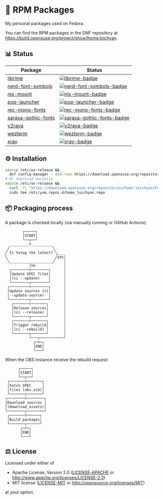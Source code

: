 # 🌰 RPM Packages

My personal packages used on Fedora.

You can find the RPM packages in the DNF repository at
<https://build.opensuse.org/project/show/home:loichyan>.

## 📊 Status

| Package               | Status                                                  |
| --------------------- | ------------------------------------------------------- |
| [librime]             | [![librime-badge]][librime-pkg]                         |
| [nerd-font-symbols]   | [![nerd-font-symbols-badge]][nerd-font-symbols-pkg]     |
| [nix-mount]           | [![nix-mount-badge]][nix-mount-pkg]                     |
| [pop-launcher]        | [![pop-launcher-badge]][pop-launcher-pkg]               |
| [rec-mono-fonts]      | [![rec-mono-fonts-badge]][rec-mono-fonts-pkg]           |
| [sarasa-gothic-fonts] | [![sarasa-gothic-fonts-badge]][sarasa-gothic-fonts-pkg] |
| [v2raya]              | [![v2raya-badge]][v2raya-pkg]                           |
| [wezterm]             | [![wezterm-badge]][wezterm-pkg]                         |
| [xray]                | [![xray-badge]][xray-pkg]                               |

[librime]: https://github.com/rime/librime
[librime-pkg]: https://build.opensuse.org/package/show/home:loichyan/librime
[librime-badge]:
  https://build.opensuse.org/projects/home:loichyan/packages/librime/badge.svg?type=percent
[nerd-font-symbols]: https://www.nerdfonts.com
[nerd-font-symbols-pkg]: https://build.opensuse.org/package/show/home:loichyan/nerd-font-symbols
[nerd-font-symbols-badge]:
  https://build.opensuse.org/projects/home:loichyan/packages/nerd-font-symbols/badge.svg?type=percent
[nix-mount]: nix-mount
[nix-mount-pkg]: https://build.opensuse.org/package/show/home:loichyan/nix-mount
[nix-mount-badge]:
  https://build.opensuse.org/projects/home:loichyan/packages/nix-mount/badge.svg?type=percent
[pop-launcher]: https://github.com/pop-os/launcher
[pop-launcher-pkg]: https://build.opensuse.org/package/show/home:loichyan/pop-launcher
[pop-launcher-badge]:
  https://build.opensuse.org/projects/home:loichyan/packages/pop-launcher/badge.svg?type=percent
[rec-mono-fonts]: https://recursive.design/
[rec-mono-fonts-pkg]: https://build.opensuse.org/package/show/home:loichyan/rec-mono-fonts
[rec-mono-fonts-badge]:
  https://build.opensuse.org/projects/home:loichyan/packages/rec-mono-fonts/badge.svg?type=percent
[sarasa-gothic-fonts]: https://github.com/be5invis/Sarasa-Gothic
[sarasa-gothic-fonts-pkg]: https://build.opensuse.org/package/show/home:loichyan/sarasa-gothic-fonts
[sarasa-gothic-fonts-badge]:
  https://build.opensuse.org/projects/home:loichyan/packages/sarasa-gothic-fonts/badge.svg?type=percent
[v2raya]: https://v2raya.org/
[v2raya-pkg]: https://build.opensuse.org/package/show/home:loichyan/v2raya
[v2raya-badge]:
  https://build.opensuse.org/projects/home:loichyan/packages/v2raya/badge.svg?type=percent
[wezterm]: https://wezfurlong.org/wezterm
[wezterm-pkg]: https://build.opensuse.org/package/show/home:loichyan/wezterm
[wezterm-badge]:
  https://build.opensuse.org/projects/home:loichyan/packages/wezterm/badge.svg?type=percent
[xray]: https://xtls.github.io/
[xray-pkg]: https://build.opensuse.org/package/show/home:loichyan/xray
[xray-badge]: https://build.opensuse.org/projects/home:loichyan/packages/xray/badge.svg?type=percent

## ⚙️ Installation

```sh
source /etc/os-release &&
  dnf config-manager --add-repo https://download.opensuse.org/repositories/home:loichyan/Fedora_$VERSION_ID/home:loichyan.repo
# Or download manually
source /etc/os-release &&
  curl -fL "https://download.opensuse.org/repositories/home:loichyan/Fedora_$VERSION_ID/home:loichyan.repo" |
  sudo tee /etc/yum.repos.d/home_loichyan.repo
```

## 📦 Packaging process

A package is checked locally (via manually running or GitHub Actions):

<!--
// https://arthursonzogni.com/Diagon/#Flowchart

"START"

if ("Is %vtag the latest?")
  noop
else {
  "Update SPEC files (ci --update)"
  "Update sources (ci --update-source)"
  "Release sources (ci --release)"
  "Trigger rebuild (ci --rebuild)"
}

"END"
-->

```text
        ┌─────┐
        │START│
        └──┬──┘
  _________▽__________
 ╱                    ╲
╱ Is %vtag the latest? ╲___
╲                      ╱yes│
 ╲____________________╱    │
           │no             │
  ┌────────▽────────┐      │
  │Update SPEC files│      │
  │(ci --update)    │      │
  └────────┬────────┘      │
 ┌─────────▽────────┐      │
 │Update sources (ci│      │
 │--update-source)  │      │
 └─────────┬────────┘      │
   ┌───────▽───────┐       │
   │Release sources│       │
   │(ci --release) │       │
   └───────┬───────┘       │
   ┌───────▽───────┐       │
   │Trigger rebuild│       │
   │(ci --rebuild) │       │
   └───────┬───────┘       │
           └───┬───────────┘
             ┌─▽─┐
             │END│
             └───┘
```

When the OBS instance receive the rebuild request:

<!--
// https://arthursonzogni.com/Diagon/#Flowchart

"START"

{
  "Fetch SPEC files (obs_scm)"
  "Download sources (download_assets)"
  "Build packages"
}

"END"
-->

```text
      ┌─────┐
      │START│
      └──┬──┘
 ┌───────▽───────┐
 │Fetch SPEC     │
 │files (obs_scm)│
 └───────┬───────┘
┌────────▽────────┐
│Download sources │
│(download_assets)│
└────────┬────────┘
 ┌───────▽──────┐
 │Build packages│
 └───────┬──────┘
       ┌─▽─┐
       │END│
       └───┘
```

## ⚖️ License

Licensed under either of

- Apache License, Version 2.0 ([LICENSE-APACHE](LICENSE-APACHE) or
  <http://www.apache.org/licenses/LICENSE-2.0>)
- MIT license ([LICENSE-MIT](LICENSE-MIT) or <http://opensource.org/licenses/MIT>)

at your option.
